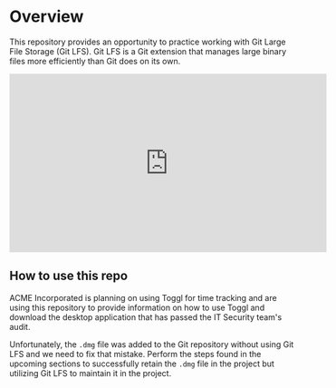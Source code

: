 # Overview

This repository provides an opportunity to practice working with Git Large File Storage (Git LFS). Git LFS is a Git extension that manages large binary files more efficiently than Git does on its own.

<iframe width="560" height="315" src="https://www.youtube.com/embed/uLR1RNqJ1Mw" frameborder="0" allow="accelerometer; autoplay; encrypted-media; gyroscope; picture-in-picture" allowfullscreen></iframe>

## How to use this repo

ACME Incorporated is planning on using Toggl for time tracking and are using this repository to provide information on how to use Toggl and download the desktop application that has passed the IT Security team's audit.

Unfortunately, the `.dmg` file was added to the Git repository without using Git LFS and we need to fix that mistake. Perform the steps found in the upcoming sections to successfully retain the `.dmg` file in the project but utilizing Git LFS to maintain it in the project.
